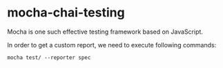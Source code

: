 # mocha-chai-testing

Mocha is one such effective testing framework based on JavaScript.

In order to get a custom report, we need to execute following commands:


`
mocha test/ --reporter spec
`
